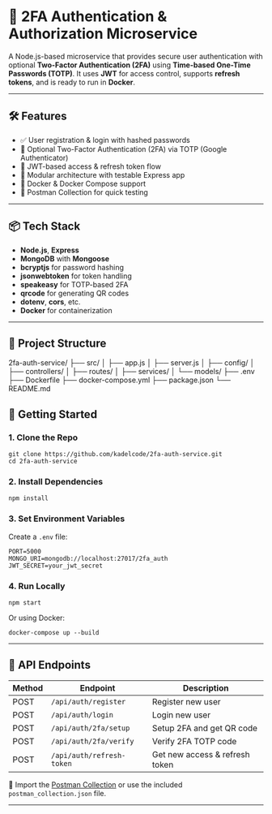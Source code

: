 # 🔐 2FA Authentication & Authorization Microservice

A Node.js-based microservice that provides secure user authentication with optional **Two-Factor Authentication (2FA)** using **Time-based One-Time Passwords (TOTP)**. It uses **JWT** for access control, supports **refresh tokens**, and is ready to run in **Docker**.

---

## 🛠️ Features

- ✅ User registration & login with hashed passwords
- 🔐 Optional Two-Factor Authentication (2FA) via TOTP (Google Authenticator)
- 🔁 JWT-based access & refresh token flow
- 🧪 Modular architecture with testable Express app
- 🐳 Docker & Docker Compose support
- 🧪 Postman Collection for quick testing

---

## 📦 Tech Stack

- **Node.js**, **Express**
- **MongoDB** with **Mongoose**
- **bcryptjs** for password hashing
- **jsonwebtoken** for token handling
- **speakeasy** for TOTP-based 2FA
- **qrcode** for generating QR codes
- **dotenv**, **cors**, etc.
- **Docker** for containerization

---

## 📁 Project Structure

2fa-auth-service/
├── src/
│ ├── app.js
│ ├── server.js
│ ├── config/
│ ├── controllers/
│ ├── routes/
│ ├── services/
│ └── models/
├── .env
├── Dockerfile
├── docker-compose.yml
├── package.json
└── README.md


## 🚀 Getting Started

### 1. Clone the Repo

```
git clone https://github.com/kadelcode/2fa-auth-service.git
cd 2fa-auth-service
```

### 2. Install Dependencies
```
npm install
```

### 3. Set Environment Variables
Create a ```.env``` file:
```
PORT=5000
MONGO_URI=mongodb://localhost:27017/2fa_auth
JWT_SECRET=your_jwt_secret
```

### 4. Run Locally
```
npm start
```
Or using Docker:
```
docker-compose up --build
```
---

## 📮 API Endpoints
|Method|Endpoint                     |Description                    |
|------|-----------------------------|-------------------------------|
|POST  |```/api/auth/register```     |Register new user              |
|POST  |```/api/auth/login```        |Login new user                 |
|POST  |```/api/auth/2fa/setup```    |Setup 2FA and get QR code      |
|POST  |```/api/auth/2fa/verify```   |Verify 2FA TOTP code           |
|POST  |```/api/auth/refresh-token```|Get new access & refresh token |

🔗 Import the [Postman Collection]() or use the included ```postman_collection.json``` file.

---


